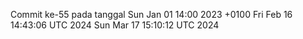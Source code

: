 Commit ke-55 pada tanggal Sun Jan 01 14:00 2023 +0100
Fri Feb 16 14:43:06 UTC 2024
Sun Mar 17 15:10:12 UTC 2024
